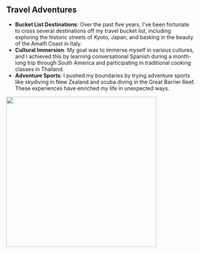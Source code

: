 ## Travel Adventures
- **Bucket List Destinations**: Over the past five years, I've been fortunate to cross several destinations off my travel bucket list, including exploring the historic streets of Kyoto, Japan, and basking in the beauty of the Amalfi Coast in Italy.
- **Cultural Immersion**: My goal was to immerse myself in various cultures, and I achieved this by learning conversational Spanish during a month-long trip through South America and participating in traditional cooking classes in Thailand.
- **Adventure Sports**: I pushed my boundaries by trying adventure sports like skydiving in New Zealand and scuba diving in the Great Barrier Reef. These experiences have enriched my life in unexpected ways.

<img src="https://wallpapercave.com/wp/wp6855160.jpg" height="400">
